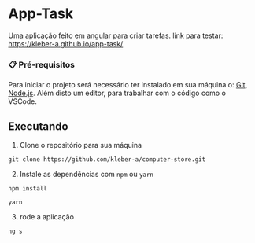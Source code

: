 # App-Task
Uma aplicação feito em angular para criar tarefas. link para testar: https://kleber-a.github.io/app-task/

### 📋 Pré-requisitos
Para iniciar o projeto será necessário ter instalado em sua máquina o: [Git](https://git-scm.com), [Node.js](https://nodejs.org/en/). Além disto um editor, para trabalhar com o código como o VSCode.

## Executando
1. Clone o repositório para sua máquina

```
git clone https://github.com/kleber-a/computer-store.git
```

2. Instale as dependências com `npm` ou `yarn`

```
npm install
```

```
yarn
```

3. rode a aplicação 

```
ng s
```
